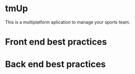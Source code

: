 # tmUp
This is a multiplatform aplication to manage your sports team.


# Front end best practices



# Back end best practices
